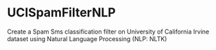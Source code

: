 # UCISpamFilterNLP
Create a Spam Sms classification filter on University of California Irvine dataset using Natural Language Processing (NLP: NLTK)

